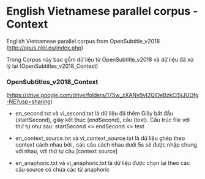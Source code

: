 # English Vietnamese parallel corpus -  Context
English Vietnamese parallel corpus from OpenSubtitle_v2018 (http://opus.nlpl.eu/index.php)

Trong Corpus này bao gồm dữ liệu từ OpenSubtitle_v2018 và dữ liệu đã xử lý lại (OpenSubtitles_v2018_Context)

### OpenSubtitles_v2018_Context 
(https://drive.google.com/drive/folders/17Sw_zXANv9vI2QlDeBzkClSjJUOfg-NE?usp=sharing)
* en_second.txt và vi_second.txt là dữ liệu đã thêm Giây bắt đầu (startSecond), giây kết thúc (endSecond), câu (text). Cấu trúc file với thứ tự như sau:
        startSecond <> endSecond <> text

* en_context_source.txt và vi_context_source.txt là dữ liệu ghép theo context cách nhau bởi <BOS>, các câu cách nhau dưới 5s sẽ được nhập chung với nhau, với thứ tự câu [context <BOS> source]
  
* en_anaphoric.txt và vi_anaphoric.txt là dữ liệu được chọn lại theo các câu source có chứa các từ anaphoric

